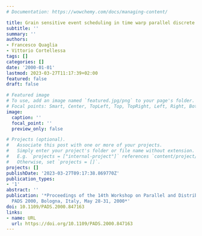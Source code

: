 ```yaml
---
# Documentation: https://wowchemy.com/docs/managing-content/

title: Grain sensitive event scheduling in time warp parallel discrete event simulation
subtitle: ''
summary: ''
authors:
- Francesco Quaglia
- Vittorio Cortellessa
tags: []
categories: []
date: '2000-01-01'
lastmod: 2023-03-27T11:17:39+02:00
featured: false
draft: false

# Featured image
# To use, add an image named `featured.jpg/png` to your page's folder.
# Focal points: Smart, Center, TopLeft, Top, TopRight, Left, Right, BottomLeft, Bottom, BottomRight.
image:
  caption: ''
  focal_point: ''
  preview_only: false

# Projects (optional).
#   Associate this post with one or more of your projects.
#   Simply enter your project's folder or file name without extension.
#   E.g. `projects = ["internal-project"]` references `content/project/deep-learning/index.md`.
#   Otherwise, set `projects = []`.
projects: []
publishDate: '2023-03-27T09:17:38.869770Z'
publication_types:
- '1'
abstract: ''
publication: '*Proceedings of the 14th Workshop on Parallel and Distributed Simulation,
  PADS 2000, Bologna, Italy, May 28-31, 2000*'
doi: 10.1109/PADS.2000.847163
links:
- name: URL
  url: https://doi.org/10.1109/PADS.2000.847163
---
```

